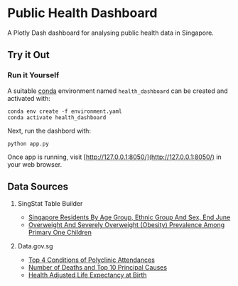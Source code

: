 # Public Health Dashboard

 A Plotly Dash dashboard for analysing public health data in Singapore.

## Try it Out

### Run it Yourself

A suitable [conda](https://conda.io/) environment named `health_dashboard` can be created
and activated with:

```{shell}
conda env create -f environment.yaml
conda activate health_dashboard
```

Next, run the dashbord with:

```{shell}
python app.py
```

Once app is running, visit [http://127.0.0.1:8050/](http://127.0.0.1:8050/) in your web browser.

## Data Sources

1. SingStat Table Builder
    - [Singapore Residents By Age Group, Ethnic Group And Sex, End June](https://tablebuilder.singstat.gov.sg/table/TS/M810011)
    - [Overweight And Severely Overweight (Obesity) Prevalence Among Primary One Children](https://tablebuilder.singstat.gov.sg/table/TS/M870381)

2. Data.gov.sg
    - [Top 4 Conditions of Polyclinic Attendances](https://data.gov.sg/dataset/top-4-conditions-of-polyclinic-attendances)
    - [Number of Deaths and Top 10 Principal Causes](https://data.gov.sg/dataset/principal-causes-of-death)
    - [Health Adjusted Life Expectancy at Birth](https://data.gov.sg/dataset/health-adjusted-life-expectancy)
